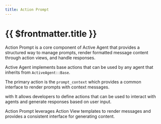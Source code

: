 ```yaml
---
title: Action Prompt
---
```

# {{ $frontmatter.title }}
Action Prompt is a core component of Active Agent that provides a structured way to manage prompts, render formatted message content through action views, and handle responses.

Active Agent implements base actions that can be used by any agent that inherits from `ActiveAgent::Base`. 

The primary action is the `prompt_context` which provides a common interface to render prompts with context messages.



 with It allows developers to define actions that can be used to interact with agents and generate responses based on user input. 

Action Prompt leverages Action View templates to render messages and provides a consistent interface for generating content.